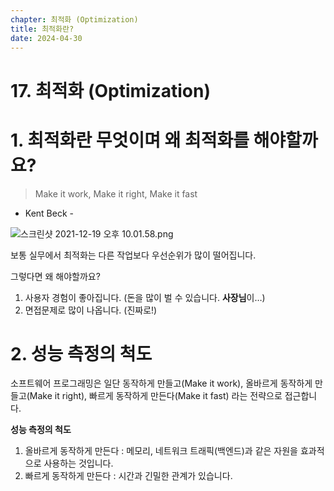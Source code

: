 ```yaml
---
chapter: 최적화 (Optimization)
title: 최적화란?
date: 2024-04-30
---
```


# 17. 최적화 (Optimization)

# 1. 최적화란 무엇이며 왜 최적화를 해야할까요?

> Make it work, Make it right, Make it fast

- Kent Beck -

![스크린샷 2021-12-19 오후 10.01.58.png](<17%20%E1%84%8E%E1%85%AC%E1%84%8C%E1%85%A5%E1%86%A8%E1%84%92%E1%85%AA%20(Optimization)%20759d62487df54f07821f82a42d89fa02/%E1%84%89%E1%85%B3%E1%84%8F%E1%85%B3%E1%84%85%E1%85%B5%E1%86%AB%E1%84%89%E1%85%A3%E1%86%BA_2021-12-19_%E1%84%8B%E1%85%A9%E1%84%92%E1%85%AE_10.01.58.png>)

보통 실무에서 최적화는 다른 작업보다 우선순위가 많이 떨어집니다.

그렇다면 왜 해야할까요?

1. 사용자 경험이 좋아집니다. (돈을 많이 벌 수 있습니다. **사장님**이…)
2. 면접문제로 많이 나옵니다. (진짜로!)

# 2. 성능 측정의 척도

소프트웨어 프로그래밍은 일단 동작하게 만들고(Make it work), 올바르게 동작하게 만들고(Make it right), 빠르게 동작하게 만든다(Make it fast) 라는 전략으로 접근합니다.

**성능 측정의 척도**

1. 올바르게 동작하게 만든다 : 메모리, 네트워크 트래픽(백엔드)과 같은 자원을 효과적으로 사용하는 것입니다.
2. 빠르게 동작하게 만든다 : 시간과 긴밀한 관계가 있습니다.
